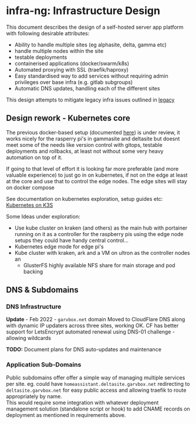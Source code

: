 # infra-ng: Infrastructure Design
This document describes the design of a self-hosted server app platform with following desirable attributes:
* Ability to handle multiple sites (eg alphasite, delta, gamma etc)
* handle multiple nodes within the site
* testable deployments
* containerised applications (docker/swarm/k8s)
* Automated proxying with SSL (traefik/haproxy)
* Easy standardised way to add services without requiring admin privileges over base infra (e.g. gitlab subgroups)
* Automatic DNS updates, handling each of the different sites

This design attempts to mitigate legacy infra issues outlined in [legacy](legacy.md)

## Design rework - Kubernetes core

The previous docker-based setup (documented [here](./docker-compose.md)) is under review,
it works nicely for the rasperry pi's in gammasite and deltasite but doesnt meet some of the needs
like version control with gitops, testable deployments and rollbacks, at least
not without some very heavy automation on top of it.

If going to that level of effort it is looking far more preferable (and more valuable experience)
to just go in on kubernetes, if not on the edge at least at the core and use that to control the edge nodes.
The edge sites will stay on docker compose 

See documentation on kubernetes exploration, setup guides etc: [Kubernetes on K3S](./kube-k3s.md)

Some Ideas under exploration:
* Use kube cluster on kraken (and others) as the main hub with portainer running on it as a
  controller for the raspberry pis using the edge node setups they could have handy central control...
* Kubernetes edge mode for edge pi's
* Kube cluster with kraken, ark and a VM on ultron as the controller nodes an
  * GlusterFS highly available NFS share for main storage and pod backing

## DNS & Subdomains

### DNS Infrastructure

**Update** - Feb 2022 - `garvbox.net` domain Moved to CloudFlare DNS along with dynamic IP updaters
across three sites, working OK. CF has better support for LetsEncrypt automated renewal using
DNS-01 challenge - allowing wildcards  

**TODO:** Document plans for DNS auto-updates and maintenance

### Application Sub-Domains
Public subdomains offer offer a simple way of managing multiple services per site. 
eg. could have `homeassistant.deltasite.garvbox.net` redirecting to `deltasite.garvbox.net` for
easy public access and allowing traefik to route appropriately by name.  
This would require some integration with whatever deployment management solution
(standalone script or hook) to add CNAME records on deployment as mentioned in requirements above.
